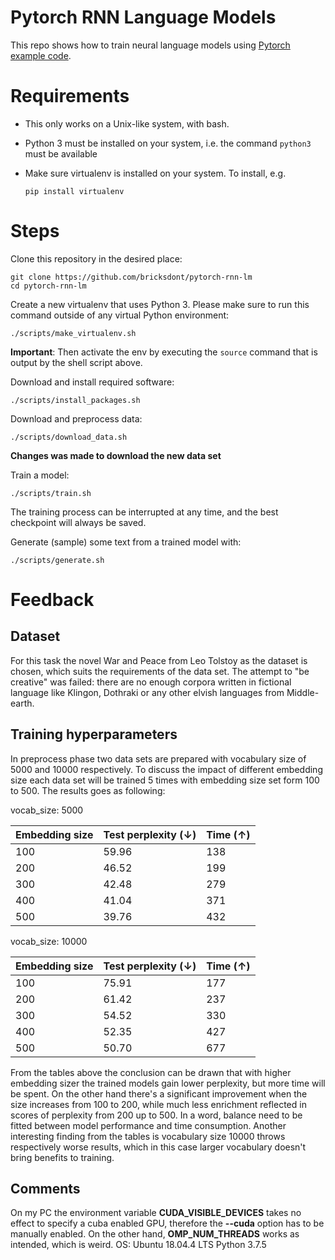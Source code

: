 # Pytorch RNN Language Models

This repo shows how to train neural language models using [Pytorch example code](https://github.com/pytorch/examples/tree/master/word_language_model).

# Requirements

- This only works on a Unix-like system, with bash.
- Python 3 must be installed on your system, i.e. the command `python3` must be available
- Make sure virtualenv is installed on your system. To install, e.g.

    `pip install virtualenv`

# Steps

Clone this repository in the desired place:

    git clone https://github.com/bricksdont/pytorch-rnn-lm
    cd pytorch-rnn-lm

Create a new virtualenv that uses Python 3. Please make sure to run this command outside of any virtual Python environment:

    ./scripts/make_virtualenv.sh

**Important**: Then activate the env by executing the `source` command that is output by the shell script above.

Download and install required software:

    ./scripts/install_packages.sh

Download and preprocess data:

    ./scripts/download_data.sh

**Changes was made to download the new data set**

Train a model:

    ./scripts/train.sh

The training process can be interrupted at any time, and the best checkpoint will always be saved.

Generate (sample) some text from a trained model with:

    ./scripts/generate.sh

# Feedback
## Dataset
For this task the novel War and Peace from Leo Tolstoy as the dataset is chosen, which suits the requirements of the data
set. The attempt to "be creative" was failed: there are no enough corpora written in fictional language like Klingon, 
Dothraki or any other elvish languages from Middle-earth. 
## Training hyperparameters
In preprocess phase two data sets are prepared with vocabulary size of 5000 and 10000 respectively. To discuss the 
impact of different embedding size each data set will be trained 5 times with embedding size set form 100 to 500. The
results goes as following:

vocab_size: 5000

| Embedding size | Test perplexity (↓) | Time (↑) |
| --- | --- | --- |
| 100 | 59.96 | 138 |
| 200 | 46.52 | 199 |
| 300 | 42.48 | 279 |
| 400 | 41.04 | 371 |
| 500 | 39.76 | 432 |

vocab_size: 10000

| Embedding size | Test perplexity (↓) | Time (↑) |
| --- | --- | --- |
| 100 | 75.91 | 177 |
| 200 | 61.42 | 237 |
| 300 | 54.52 | 330 |
| 400 | 52.35 | 427 |
| 500 | 50.70 | 677 |

From the tables above the conclusion can be drawn that with higher embedding sizer the trained models gain lower 
perplexity, but more time will be spent. On the other hand there's a significant improvement when the size increases
from 100 to 200, while much less enrichment reflected in scores of perplexity from 200 up to 500. In a word, balance 
need to be fitted between model performance and time consumption. Another interesting finding from the tables is 
vocabulary size 10000 throws respectively worse results, which in this case larger vocabulary doesn't bring benefits
to training.

## Comments
On my PC the environment variable **CUDA_VISIBLE_DEVICES** takes no effect to specify a cuba enabled GPU, therefore the 
**--cuda** option has to be manually enabled. On the other hand, **OMP_NUM_THREADS** works as intended, which is weird.
OS: Ubuntu 18.04.4 LTS
Python 3.7.5
